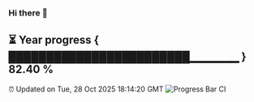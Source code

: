 ### Hi there 👋
⏳ Year progress { ████████████████████████▁▁▁▁▁▁ } 82.40 %
---
⏰ Updated on Tue, 28 Oct 2025 18:14:20 GMT
![Progress Bar CI](https://github.com/Moyi321/Moyi321/workflows/Progress%20Bar%20CI/badge.svg)
